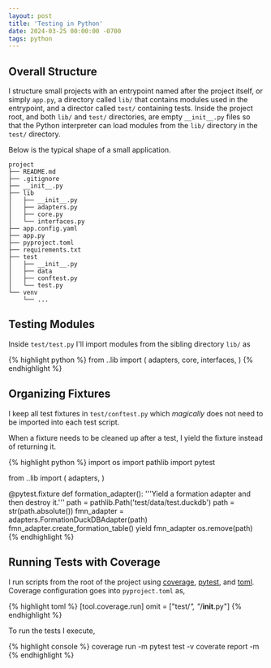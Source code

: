 ```yaml
---
layout: post
title: 'Testing in Python'
date: 2024-03-25 00:00:00 -0700
tags: python
---
```


## Overall Structure

I structure small projects with an entrypoint named after the project itself,
or simply `app.py`, a directory called `lib/` that contains modules used in
the entrypoint, and a director called `test/` containing tests. Inside the
project root, and both `lib/` and `test/` directories, are empty `__init__.py`
files so that the Python interpreter can load modules from the `lib/` directory
in the `test/` directory.

Below is the typical shape of a small application.

```
project
├── README.md
├── .gitignore
├── __init__.py
├── lib
│   ├── __init__.py
│   ├── adapters.py
│   ├── core.py
│   └── interfaces.py
├── app.config.yaml
├── app.py
├── pyproject.toml
├── requirements.txt
├── test
│   ├── __init__.py
│   ├── data
│   ├── conftest.py
│   └── test.py
└── venv
    └── ...
```

## Testing Modules

Inside `test/test.py` I'll import modules from the sibling directory `lib/` as

{% highlight python %}
from ..lib import (
    adapters,
    core,
    interfaces,
)
{% endhighlight %}

## Organizing Fixtures

I keep all test fixtures in `test/conftest.py` which _magically_ does not need
to be imported into each test script.

When a fixture needs to be cleaned up after a test, I yield the fixture instead
of returning it.

{% highlight python %}
import os
import pathlib
import pytest

from ..lib import (
    adapters,
)

@pytest.fixture
def formation_adapter():
    '''Yield a formation adapter and then destroy it.'''
    path = pathlib.Path('test/data/test.duckdb')
    path = str(path.absolute())
    fmn_adapter = adapters.FormationDuckDBAdapter(path)
    fmn_adapter.create_formation_table()
    yield fmn_adapter
    os.remove(path)
{% endhighlight %}

## Running Tests with Coverage

I run scripts from the root of the project using [coverage](https://coverage.readthedocs.io/), [pytest](https://docs.pytest.org/), and [toml](https://docs.python.org/3/library/tomllib.html).
Coverage configuration goes into `pyproject.toml` as,

{% highlight toml %}
[tool.coverage.run]
omit = ["test/*", "*/__init__.py"]
{% endhighlight %}

To run the tests I execute,

{% highlight console %}
coverage run -m pytest test -v
coverate report -m
{% endhighlight %}
